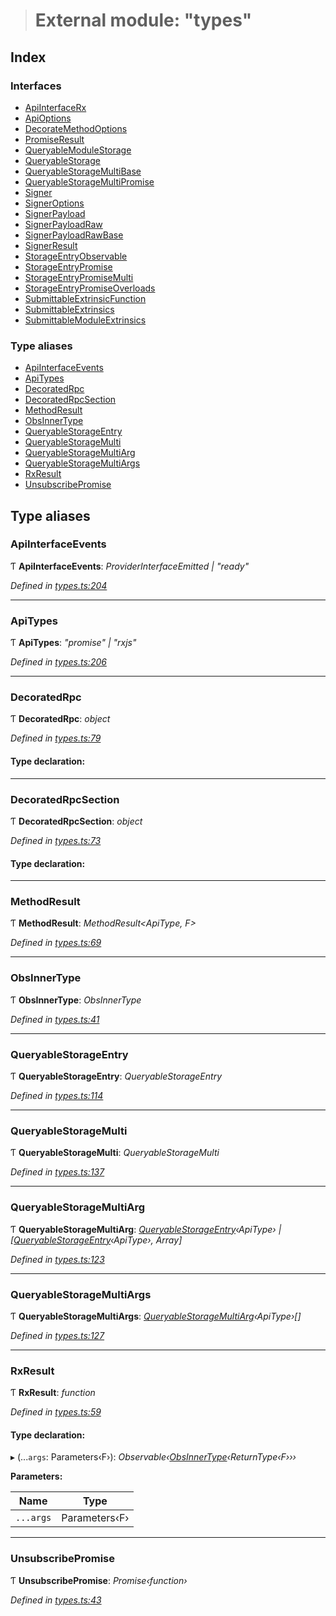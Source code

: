 > # External module: "types"

## Index

### Interfaces

* [ApiInterfaceRx](../interfaces/_types_.apiinterfacerx.md)
* [ApiOptions](../interfaces/_types_.apioptions.md)
* [DecorateMethodOptions](../interfaces/_types_.decoratemethodoptions.md)
* [PromiseResult](../interfaces/_types_.promiseresult.md)
* [QueryableModuleStorage](../interfaces/_types_.queryablemodulestorage.md)
* [QueryableStorage](../interfaces/_types_.queryablestorage.md)
* [QueryableStorageMultiBase](../interfaces/_types_.queryablestoragemultibase.md)
* [QueryableStorageMultiPromise](../interfaces/_types_.queryablestoragemultipromise.md)
* [Signer](../interfaces/_types_.signer.md)
* [SignerOptions](../interfaces/_types_.signeroptions.md)
* [SignerPayload](../interfaces/_types_.signerpayload.md)
* [SignerPayloadRaw](../interfaces/_types_.signerpayloadraw.md)
* [SignerPayloadRawBase](../interfaces/_types_.signerpayloadrawbase.md)
* [SignerResult](../interfaces/_types_.signerresult.md)
* [StorageEntryObservable](../interfaces/_types_.storageentryobservable.md)
* [StorageEntryPromise](../interfaces/_types_.storageentrypromise.md)
* [StorageEntryPromiseMulti](../interfaces/_types_.storageentrypromisemulti.md)
* [StorageEntryPromiseOverloads](../interfaces/_types_.storageentrypromiseoverloads.md)
* [SubmittableExtrinsicFunction](../interfaces/_types_.submittableextrinsicfunction.md)
* [SubmittableExtrinsics](../interfaces/_types_.submittableextrinsics.md)
* [SubmittableModuleExtrinsics](../interfaces/_types_.submittablemoduleextrinsics.md)

### Type aliases

* [ApiInterfaceEvents](_types_.md#apiinterfaceevents)
* [ApiTypes](_types_.md#apitypes)
* [DecoratedRpc](_types_.md#decoratedrpc)
* [DecoratedRpcSection](_types_.md#decoratedrpcsection)
* [MethodResult](_types_.md#methodresult)
* [ObsInnerType](_types_.md#obsinnertype)
* [QueryableStorageEntry](_types_.md#queryablestorageentry)
* [QueryableStorageMulti](_types_.md#queryablestoragemulti)
* [QueryableStorageMultiArg](_types_.md#queryablestoragemultiarg)
* [QueryableStorageMultiArgs](_types_.md#queryablestoragemultiargs)
* [RxResult](_types_.md#rxresult)
* [UnsubscribePromise](_types_.md#unsubscribepromise)

## Type aliases

###  ApiInterfaceEvents

Ƭ **ApiInterfaceEvents**: *ProviderInterfaceEmitted | "ready"*

*Defined in [types.ts:204](https://github.com/polkadot-js/api/blob/07d23d5/packages/api/src/types.ts#L204)*

___

###  ApiTypes

Ƭ **ApiTypes**: *"promise" | "rxjs"*

*Defined in [types.ts:206](https://github.com/polkadot-js/api/blob/07d23d5/packages/api/src/types.ts#L206)*

___

###  DecoratedRpc

Ƭ **DecoratedRpc**: *object*

*Defined in [types.ts:79](https://github.com/polkadot-js/api/blob/07d23d5/packages/api/src/types.ts#L79)*

#### Type declaration:

___

###  DecoratedRpcSection

Ƭ **DecoratedRpcSection**: *object*

*Defined in [types.ts:73](https://github.com/polkadot-js/api/blob/07d23d5/packages/api/src/types.ts#L73)*

#### Type declaration:

___

###  MethodResult

Ƭ **MethodResult**: *MethodResult<ApiType, F>*

*Defined in [types.ts:69](https://github.com/polkadot-js/api/blob/07d23d5/packages/api/src/types.ts#L69)*

___

###  ObsInnerType

Ƭ **ObsInnerType**: *ObsInnerType<O>*

*Defined in [types.ts:41](https://github.com/polkadot-js/api/blob/07d23d5/packages/api/src/types.ts#L41)*

___

###  QueryableStorageEntry

Ƭ **QueryableStorageEntry**: *QueryableStorageEntry<ApiType>*

*Defined in [types.ts:114](https://github.com/polkadot-js/api/blob/07d23d5/packages/api/src/types.ts#L114)*

___

###  QueryableStorageMulti

Ƭ **QueryableStorageMulti**: *QueryableStorageMulti<ApiType>*

*Defined in [types.ts:137](https://github.com/polkadot-js/api/blob/07d23d5/packages/api/src/types.ts#L137)*

___

###  QueryableStorageMultiArg

Ƭ **QueryableStorageMultiArg**: *[QueryableStorageEntry](_types_.md#queryablestorageentry)‹ApiType› | [[QueryableStorageEntry](_types_.md#queryablestorageentry)‹ApiType›, Array]*

*Defined in [types.ts:123](https://github.com/polkadot-js/api/blob/07d23d5/packages/api/src/types.ts#L123)*

___

###  QueryableStorageMultiArgs

Ƭ **QueryableStorageMultiArgs**: *[QueryableStorageMultiArg](_types_.md#queryablestoragemultiarg)‹ApiType›[]*

*Defined in [types.ts:127](https://github.com/polkadot-js/api/blob/07d23d5/packages/api/src/types.ts#L127)*

___

###  RxResult

Ƭ **RxResult**: *function*

*Defined in [types.ts:59](https://github.com/polkadot-js/api/blob/07d23d5/packages/api/src/types.ts#L59)*

#### Type declaration:

▸ (...`args`: Parameters‹F›): *Observable‹[ObsInnerType](_types_.md#obsinnertype)‹ReturnType‹F›››*

**Parameters:**

Name | Type |
------ | ------ |
`...args` | Parameters‹F› |

___

###  UnsubscribePromise

Ƭ **UnsubscribePromise**: *Promise‹function›*

*Defined in [types.ts:43](https://github.com/polkadot-js/api/blob/07d23d5/packages/api/src/types.ts#L43)*